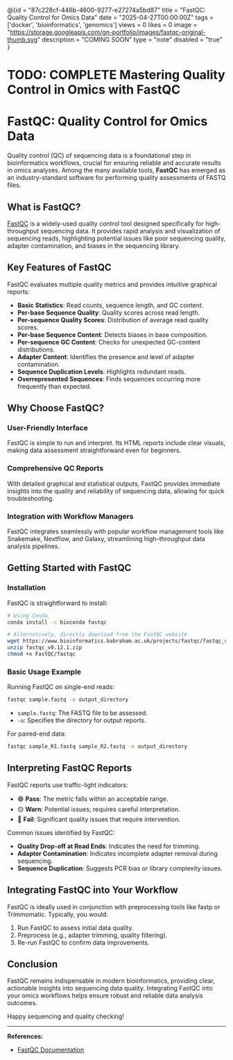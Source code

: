 @{id = "87c228cf-446b-4600-9277-e27274a5bd87"
  title = "FastQC: Quality Control for Omics Data"
  date = "2025-04-27T00:00:00Z"
  tags = ['docker', 'bioinformatics', 'genomics']
  views = 0
  likes = 0
  image = "https://storage.googleapis.com/gn-portfolio/images/fastqc-original-thumb.svg"
  description = "COMING SOON"
  type = "note"
  disabled = "true"
}
# TODO: COMPLETE Mastering Quality Control in Omics with FastQC

# FastQC: Quality Control for Omics Data
Quality control (QC) of sequencing data is a foundational step in bioinformatics workflows, crucial for ensuring reliable and accurate results in omics analyses. Among the many available tools, **FastQC** has emerged as an industry-standard software for performing quality assessments of FASTQ files.

## What is FastQC?

[FastQC](https://www.bioinformatics.babraham.ac.uk/projects/fastqc/) is a widely-used quality control tool designed specifically for high-throughput sequencing data. It provides rapid analysis and visualization of sequencing reads, highlighting potential issues like poor sequencing quality, adapter contamination, and biases in the sequencing library.

## Key Features of FastQC

FastQC evaluates multiple quality metrics and provides intuitive graphical reports:

- **Basic Statistics**: Read counts, sequence length, and GC content.
- **Per-base Sequence Quality**: Quality scores across read length.
- **Per-sequence Quality Scores**: Distribution of average read quality scores.
- **Per-base Sequence Content**: Detects biases in base composition.
- **Per-sequence GC Content**: Checks for unexpected GC-content distributions.
- **Adapter Content**: Identifies the presence and level of adapter contamination.
- **Sequence Duplication Levels**: Highlights redundant reads.
- **Overrepresented Sequences**: Finds sequences occurring more frequently than expected.

## Why Choose FastQC?

### User-Friendly Interface
FastQC is simple to run and interpret. Its HTML reports include clear visuals, making data assessment straightforward even for beginners.

### Comprehensive QC Reports
With detailed graphical and statistical outputs, FastQC provides immediate insights into the quality and reliability of sequencing data, allowing for quick troubleshooting.

### Integration with Workflow Managers
FastQC integrates seamlessly with popular workflow management tools like Snakemake, Nextflow, and Galaxy, streamlining high-throughput data analysis pipelines.

## Getting Started with FastQC

### Installation
FastQC is straightforward to install:

```bash
# Using Conda
conda install -c bioconda fastqc

# Alternatively, directly download from the FastQC website
wget https://www.bioinformatics.babraham.ac.uk/projects/fastqc/fastqc_v0.12.1.zip
unzip fastqc_v0.12.1.zip
chmod +x FastQC/fastqc
```

### Basic Usage Example

Running FastQC on single-end reads:

```bash
fastqc sample.fastq -o output_directory
```

- `sample.fastq`: The FASTQ file to be assessed.
- `-o`: Specifies the directory for output reports.

For paired-end data:

```bash
fastqc sample_R1.fastq sample_R2.fastq -o output_directory
```

## Interpreting FastQC Reports

FastQC reports use traffic-light indicators:

- 🟢 **Pass**: The metric falls within an acceptable range.
- 🟡 **Warn**: Potential issues; requires careful interpretation.
- 🔴 **Fail**: Significant quality issues that require intervention.

Common issues identified by FastQC:
- **Quality Drop-off at Read Ends**: Indicates the need for trimming.
- **Adapter Contamination**: Indicates incomplete adapter removal during sequencing.
- **Sequence Duplication**: Suggests PCR bias or library complexity issues.

## Integrating FastQC into Your Workflow

FastQC is ideally used in conjunction with preprocessing tools like fastp or Trimmomatic. Typically, you would:

1. Run FastQC to assess initial data quality.
2. Preprocess (e.g., adapter trimming, quality filtering).
3. Re-run FastQC to confirm data improvements.

## Conclusion

FastQC remains indispensable in modern bioinformatics, providing clear, actionable insights into sequencing data quality. Integrating FastQC into your omics workflows helps ensure robust and reliable data analysis outcomes.

Happy sequencing and quality checking!

---

**References:**

- [FastQC Documentation](https://www.bioinformatics.babraham.ac.uk/projects/fastqc/)
